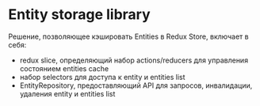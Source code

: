 # Entity storage library

Решение, позволяющее кэшировать Entities в Redux Store, включает в себя:
* redux slice, определяющий набор actions/reducers для управления состоянием entities cache
* набор selectors для доступа к entity и entities list
* EntityRepository, предоставляющий API для запросов, инвалидации, удаления entity и entities list 
